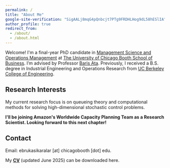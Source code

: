 ```yaml
---
permalink: /
title: "About Me"
google-site-verification: "SigAALj8mqG4pQnbcjt7PTg9FRDHLHog9dL58hESlIA"
author_profile: true
redirect_from: 
  - /about/
  - /about.html
---
```


Welcome! I'm a final-year PhD candidate in [Management Science and Operations Management](https://www.chicagobooth.edu/phd/dissertation-areas/management-science-and-operations-management) at [The University of Chicago Booth School of Business](https://www.chicagobooth.edu/). I’m advised by Professor [Baris Ata](https://www.chicagobooth.edu/faculty/directory/a/baris-ata). Previously, I received a B.S. degree 
in Industrial Engineering and Operations Research from [UC Berkeley College of Engineering](https://ieor.berkeley.edu/).


Research Interests
------------------
My current research focus is on queueing theory and computational methods for solving high-dimensional stochastic control problems.

**I'll be joining Amazon's Worldwide Capacity Planning Team as a Research Scientist. Looking forward to this next chapter!**

Contact
------------------
Email: ebrukasikaralar [at] chicagobooth [dot] edu. 



My [**CV**](../files/ek_resume.pdf) (updated June 2025) can be downloaded here.


